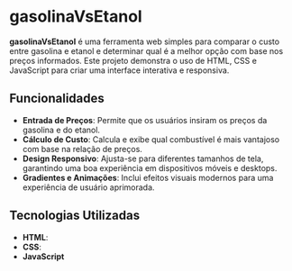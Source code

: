 # gasolinaVsEtanol

**gasolinaVsEtanol** é uma ferramenta web simples para comparar o custo entre gasolina e etanol e determinar qual é a melhor opção com base nos preços informados. Este projeto demonstra o uso de HTML, CSS e JavaScript para criar uma interface interativa e responsiva.

## Funcionalidades

- **Entrada de Preços**: Permite que os usuários insiram os preços da gasolina e do etanol.
- **Cálculo de Custo**: Calcula e exibe qual combustível é mais vantajoso com base na relação de preços.
- **Design Responsivo**: Ajusta-se para diferentes tamanhos de tela, garantindo uma boa experiência em dispositivos móveis e desktops.
- **Gradientes e Animações**: Inclui efeitos visuais modernos para uma experiência de usuário aprimorada.

## Tecnologias Utilizadas

- **HTML**:
- **CSS**:
- **JavaScript**
